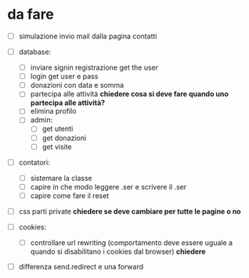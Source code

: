 # da fare
- [ ] simulazione invio mail dalla pagina contatti
- [ ] database:
	- [ ] inviare signin registrazione get the user
	- [ ] login get user e pass
	- [ ] donazioni con data e somma
	- [ ] partecipa alle attività __chiedere cosa si deve fare quando 
uno partecipa alle attività?__
	- [ ] elimina profilo
	- [ ] admin:
		- [ ] get utenti
		- [ ] get donazioni
		- [ ] get visite
- [ ] contatori:
	- [ ] sistemare la classe
	- [ ] capire in che modo leggere .ser e scrivere il .ser
	- [ ] capire come fare il reset
- [ ] css parti private __chiedere se deve cambiare per tutte le pagine o 
no__

- [ ] cookies:
	- [ ] controllare url rewriting (comportamento deve essere uguale 
a quando si disabilitano i cookies dal browser) __chiedere__

- [ ] differenza send.redirect e una forward
